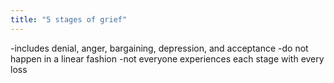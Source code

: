 ```yaml
---
title: "5 stages of grief"
---
```

-includes denial, anger, bargaining, depression, and acceptance
-do not happen in a linear fashion
-not everyone experiences each stage with every loss

